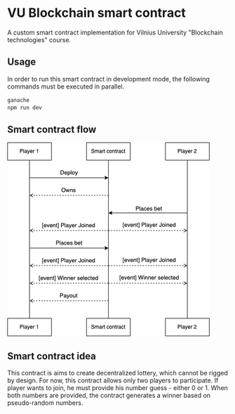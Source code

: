 # VU Blockchain smart contract

A custom smart contract implementation for Vilnius University "Blockchain technologies" course.

## Usage

In order to run this smart contract in development mode, the following commands must be executed in parallel.

```bash
ganache
npm run dev
```

## Smart contract flow

![Smart contract flow](scheme.png)

## Smart contract idea

This contract is aims to create decentralized lottery, which cannot be rigged by design. For now, this contract allows only two players to participate. If player wants to join, he must provide his number guess - either 0 or 1. When both numbers are provided, the contract generates a winner based on pseudo-random numbers.